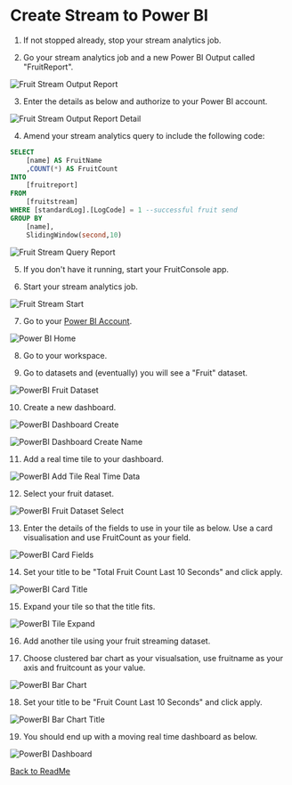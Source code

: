 
# Create Stream to Power BI

1. If not stopped already, stop your stream analytics job.

1. Go your stream analytics job and a new Power BI Output called "FruitReport".

![Fruit Stream Output Report](Images/FruitStreamOutputReport.PNG)

3. Enter the details as below and authorize to your Power BI account.

![Fruit Stream Output Report Detail](Images/FruitStreamOutputReportDetail.PNG)

4. Amend your stream analytics query to include the following code:

```sql
SELECT
    [name] AS FruitName
    ,COUNT(*) AS FruitCount
INTO
    [fruitreport]
FROM
    [fruitstream]
WHERE [standardLog].[LogCode] = 1 --successful fruit send
GROUP BY 
    [name],
    SlidingWindow(second,10)
```
![Fruit Stream Query Report](Images/FruitStreamQueryReport.PNG)

5. If you don't have it running, start your FruitConsole app.

6. Start your stream analytics job.

![Fruit Stream Start](Images/FruitStreamStart.PNG)

7. Go to your [Power BI Account](https://app.powerbi.com/home).

![Power BI Home](Images/PowerBIHome.PNG)

8. Go to your workspace. 

9. Go to datasets and (eventually) you will see a "Fruit" dataset.

![PowerBI Fruit Dataset](Images/PowerBIFruitDataset.PNG)

10. Create a new dashboard.

![PowerBI Dashboard Create](Images/PowerBIDashboardCreate.PNG)

![PowerBI Dashboard Create Name](Images/PowerBIDashboardCreateName.PNG)

11. Add a real time tile to your dashboard.

![PowerBI Add Tile Real Time Data](Images/PowerBIAddTileRealTimeData.PNG)

12. Select your fruit dataset. 

![PowerBI Fruit Dataset Select](Images/PowerBIFruitDatasetSelect.PNG)


13. Enter the details of the fields to use in your tile as below. Use a card visualisation and use FruitCount as your field. 

![PowerBI Card Fields](Images/PowerBICardFields.PNG)

14. Set your title to be "Total Fruit Count Last 10 Seconds" and click apply.

![PowerBI Card Title](Images/PowerBICardTitle.PNG)

15. Expand your tile so that the title fits.

![PowerBI Tile Expand](Images/PowerBITileExpand.PNG)

16. Add another tile using your fruit streaming dataset.

17. Choose clustered bar chart as your visualsation, use fruitname as your axis and fruitcount as your value.

![PowerBI Bar Chart](Images/PowerBIBarChart.PNG)

18. Set your title to be "Fruit Count Last 10 Seconds" and click apply.

![PowerBI Bar Chart Title](Images/PowerBIBarChartTitle.PNG)

19. You should end up with a moving real time dashboard as below.

![PowerBI Dashboard](Images/PowerBIDashboard.PNG)

[Back to ReadMe](../../../ReadMe.md)
